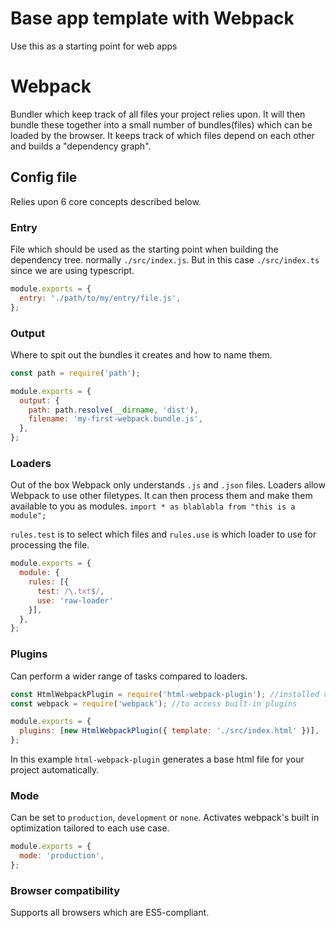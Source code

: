 # Base app template with Webpack  

Use this as a starting point for web apps



# Webpack
Bundler which keep track of all files your project relies upon. It will then bundle these together into a small number of bundles(files) which can be loaded by the browser. It keeps track of which files depend on each other and builds a "dependency graph".
## Config file
Relies upon 6 core concepts described below.
### Entry
File which should be used as the starting point when building the dependency tree. normally `./src/index.js`. But in this case `./src/index.ts` since we are using typescript.

```javascript
module.exports = {
  entry: './path/to/my/entry/file.js',
};
```

### Output
Where to spit out the bundles it creates and how to name them.
```javascript
const path = require('path');

module.exports = {
  output: {
    path: path.resolve(__dirname, 'dist'),
    filename: 'my-first-webpack.bundle.js',
  },
};
```
### Loaders
Out of the box Webpack only understands `.js` and `.json` files. Loaders allow Webpack to use other filetypes. It can then process them and make them available to you as modules. `import * as blablabla from "this is a module";`

`rules.test` is to select which files and `rules.use` is which loader to use for processing the file.
```js
module.exports = {
  module: {
    rules: [{ 
      test: /\.txt$/, 
      use: 'raw-loader' 
    }],
  },
};
```

### Plugins
Can perform a wider range of tasks compared to loaders. 
```js
const HtmlWebpackPlugin = require('html-webpack-plugin'); //installed via npm
const webpack = require('webpack'); //to access built-in plugins

module.exports = {
  plugins: [new HtmlWebpackPlugin({ template: './src/index.html' })],
};
```
In this example `html-webpack-plugin` generates a base html file for your project automatically.

### Mode
Can be set to `production`, `development` or `none`. Activates webpack's built in optimization tailored to each use case.
```js
module.exports = {
  mode: 'production',
};
```

### Browser compatibility
Supports all browsers which are ES5-compliant.